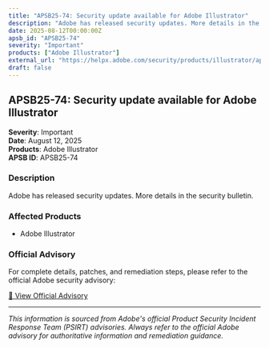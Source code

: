 ```yaml
---
title: "APSB25-74: Security update available for Adobe Illustrator"
description: "Adobe has released security updates. More details in the security bulletin."
date: 2025-08-12T00:00:00Z
apsb_id: "APSB25-74"
severity: "Important"
products: ["Adobe Illustrator"]
external_url: "https://helpx.adobe.com/security/products/illustrator/apsb25-74.html"
draft: false
---
```


## APSB25-74: Security update available for Adobe Illustrator

**Severity**: Important  
**Date**: August 12, 2025  
**Products**: Adobe Illustrator  
**APSB ID**: APSB25-74

### Description

Adobe has released security updates. More details in the security bulletin.

### Affected Products

- Adobe Illustrator


### Official Advisory

For complete details, patches, and remediation steps, please refer to the official Adobe security advisory:

[🔗 View Official Advisory](https://helpx.adobe.com/security/products/illustrator/apsb25-74.html)

---

*This information is sourced from Adobe's official Product Security Incident Response Team (PSIRT) advisories. Always refer to the official Adobe advisory for authoritative information and remediation guidance.*
